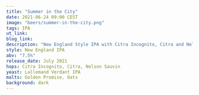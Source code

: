 ```yaml
---
title: "Summer in the City"
date: 2021-06-24 09:00 CEST
image: "beers/summer-in-the-city.png"
tags: IPA
ut_link:
blog_link:
description: "New England Style IPA with Citra Incognito, Citra and Nelson Sauvin."
style: New England IPA
abv: "7.5%"
release_date: July 2021
hops: Citra Incognito, Citra, Nelson Sauvin
yeast: Lallemand Verdant IPA
malts: Golden Promise, Oats
background: dark
---
```

